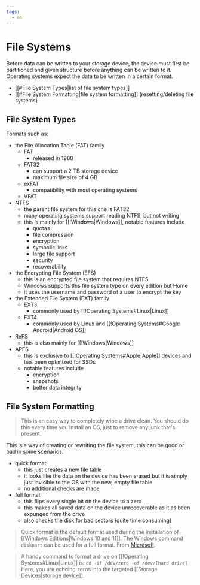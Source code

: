 ```yaml
---
tags:
  - os
---
```

# File Systems

Before data can be written to your storage device, the device must first be partitioned and given structure before anything can be written to it. Operating systems expect the data to be written in a certain format.

- [[#File System Types|list of file system types]]
- [[#File System Formatting|file system formatting]] (resetting/deleting file systems)

## File System Types

Formats such as:

- the File Allocation Table (FAT) family
	- FAT
		- released in 1980
	- FAT32
		- can support a 2 TB storage device
		- maximum file size of 4 GB
	- exFAT
		- compatibility with most operating systems
	- VFAT
- NTFS
	- the parent file system for this one is FAT32
	- many operating systems support reading NTFS, but not writing
	- this is mainly for [[!Windows|Windows]], notable features include
		- quotas
		- file compression
		- encryption
		- symbolic links
		- large file support
		- security
		- recoverability
- the Encrypting File System (EFS)
    - this is an encrypted file system that requires NTFS
    - Windows supports this file system type on every edition but Home
    - it uses the username and password of a user to encrypt the key
- the Extended File System (EXT) family
	- EXT3
		- commonly used by [[!Operating Systems#Linux|Linux]]
	- EXT4
		- commonly used by Linux and [[!Operating Systems#Google Android|Android OS]]
- ReFS
	- this is also mainly for [[!Windows|Windows]]
- APFS
	- this is exclusive to [[!Operating Systems#Apple|Apple]] devices and has been optimized for SSDs
	- notable features include
		- encryption
		- snapshots
		- better data integrity

## File System Formatting

>This is an easy way to completely wipe a drive clean.
>You should do this every time you install an OS, just to remove any junk that's present.

This is a way of creating or rewriting the file system, this can be good or bad in some scenarios.

- quick format
	- this just creates a new file table
	- it looks like the data on the device has been erased but it is simply just invisible to the OS with the new, empty file table
	- no additional checks are made
- full format
	- this flips every single bit on the device to a zero
	- this makes all saved data on the device unrecoverable as it as been expunged from the drive
	- also checks the disk for bad sectors (quite time consuming)

>Quick format is the default format used during the installation of [[Windows Editions|Windows 10 and 11]].
>The Windows command `diskpart` can be used for a full format.
>From [Microsoft](https://learn.microsoft.com/en-us/windows-server/administration/windows-commands/diskpart).

>A handy command to format a drive on [[!Operating Systems#Linux|Linux]] is:
>`dd -if /dev/zero -of /dev/[hard drive]`
>Here, you are echoing zeros into the targeted [[Storage Devices|storage device]].
